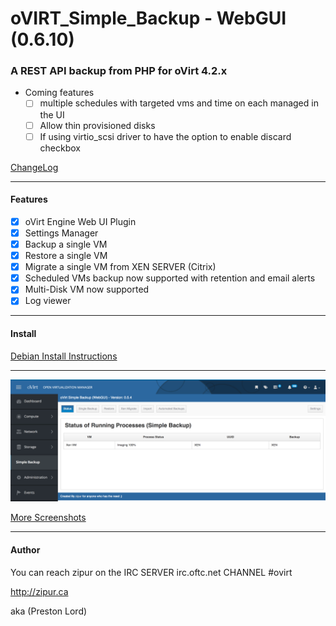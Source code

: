 # oVIRT_Simple_Backup - WebGUI (0.6.10)

### A REST API backup from PHP for oVirt 4.2.x


 - Coming features
    - [ ] multiple schedules with targeted vms and time on each managed in the UI
    - [ ] Allow thin provisioned disks
    - [ ] If using virtio_scsi driver to have the option to enable discard checkbox
      
[ChangeLog](https://github.com/zipurman/oVIRT_Simple_Backup/blob/master/ChangeLog.md)

---

#### Features

 - [x] oVirt Engine Web UI Plugin
 - [x] Settings Manager
 - [x] Backup a single VM
 - [x] Restore a single VM
 - [x] Migrate a single VM from XEN SERVER (Citrix)
 - [x] Scheduled VMs backup now supported with retention and email alerts
 - [x] Multi-Disk VM now supported
 - [x] Log viewer

---

#### Install

[Debian Install Instructions](https://github.com/zipurman/oVIRT_Simple_Backup/blob/master/docs/install_debian.md)

---

![ ](screenshots/SS01.png?raw=true)

[More Screenshots](https://github.com/zipurman/oVIRT_Simple_Backup/tree/master/screenshots)

---

#### Author

You can reach zipur on the IRC SERVER irc.oftc.net CHANNEL #ovirt

http://zipur.ca

aka (Preston Lord)


